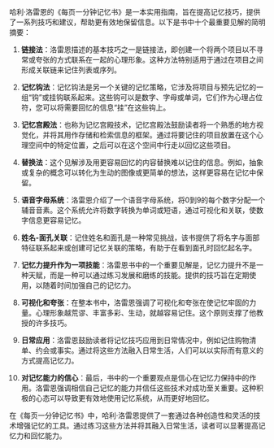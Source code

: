 哈利·洛雷恩的《每页一分钟记忆书》是一本实用指南，旨在提高记忆技巧，提供了一系列技巧和建议，帮助更有效地保留信息。以下是书中十个最重要见解的简明摘要：

1. **链接法**：洛雷恩描述的基本技巧之一是链接法，即创建一个将两个项目以不寻常或夸张的方式联系在一起的心理形象。这种方法特别适用于通过在项目之间形成关联链来记住列表或序列。

2. **记忆钩法**：记忆钩法是另一个关键的记忆策略，它涉及将项目与预先记忆的一组“钩”或挂钩联系起来。这些钩可以是数字、字母或单词，它们作为心理占位符，您可以将需要回忆的信息“挂”在这些钩上。

3. **记忆宫殿法**：也称为记忆宫殿技术，记忆宫殿法鼓励读者将一个熟悉的地方视觉化，并将其用作存储和检索信息的框架。通过将要记住的项目放置在这个心理空间中的特定位置，之后可以在这个空间中行走以回忆这些项目。

4. **替换法**：这个见解涉及用更容易回忆的内容替换难以记住的信息。例如，抽象或复杂的概念可以转化为生动的图像或更简单的想法，这样更容易在记忆中保留。

5. **语音字母系统**：洛雷恩介绍了一个语音字母系统，将0到9的每个数字分配一个辅音音素。这个系统允许将数字转换为单词或短语，通过可视化和关联，使数字信息更容易记忆。

6. **姓名-面孔关联**：记住姓名和面孔是一种常见挑战，该书提供了将名字与面部特征联系起来或创建可记忆关联的策略，有助于在看到面孔时回忆起名字。

7. **记忆力提升作为一项技能**：洛雷恩书中的一个重要见解是，记忆力提升不是一种天赋，而是一种可以通过练习发展和磨练的技能。提供的技巧旨在定期使用，以随着时间加强自己的记忆力。

8. **可视化和夸张**：在整本书中，洛雷恩强调了可视化和夸张在使记忆牢固的力量。心理形象越荒谬、丰富多彩、生动，就越容易记住。这个原则支撑了他教授的许多技巧。

9. **日常应用**：洛雷恩鼓励读者将记忆技巧应用到日常情况中，例如记住购物清单、约会或事实。通过将这些方法融入日常生活，人们可以以实际而有意义的方式提高记忆力。

10. **对记忆能力的信心**：最后，书中的一个重要观点是信心在记忆力保持中的作用。洛雷恩强调相信自己记忆的能力并信任这些技术对成功至关重要。这种积极的心态可以导致更有效地使用记忆系统，从而更好地回忆。

在《每页一分钟记忆书》中，哈利·洛雷恩提供了一套通过各种创造性和灵活的技术增强记忆的工具。通过练习这些方法并将其融入日常生活，读者可以显著提高记忆力和回忆能力。